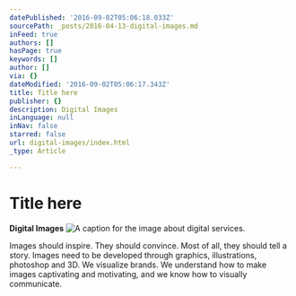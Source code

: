 ```yaml
---
datePublished: '2016-09-02T05:06:18.033Z'
sourcePath: _posts/2016-04-13-digital-images.md
inFeed: true
authors: []
hasPage: true
keywords: []
author: []
via: {}
dateModified: '2016-09-02T05:06:17.343Z'
title: Title here
publisher: {}
description: Digital Images
inLanguage: null
inNav: false
starred: false
url: digital-images/index.html
_type: Article

---
```

# Title here

**Digital Images**
![A caption for the image about digital services.](https://s3-us-west-2.amazonaws.com/the-grid-img/p/0978915fa3350ec57c885caf5c8f1ab13aefef9e.jpg)

Images should inspire. They should convince. Most of all, they should tell a story. Images need to be developed through graphics, illustrations, photoshop and 3D. We visualize brands. We understand how to make images captivating and motivating, and we know how to visually communicate.